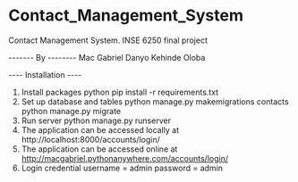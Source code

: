 # Contact_Management_System
Contact Management System. INSE 6250 final project

------- By -------- 
Mac Gabriel Danyo
Kehinde Oloba

---- Installation ----
1. Install packages
    python pip install -r requirements.txt
2. Set up database and tables
    python manage.py makemigrations contacts
    python manage.py migrate
3. Run server
    python manage.py runserver
4. The application can be accessed locally at 
    http://localhost:8000/accounts/login/
5. The application can be accessed online at
    http://macgabriel.pythonanywhere.com/accounts/login/
6. Login credential
    username = admin
    password = admin